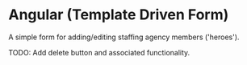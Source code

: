 # Angular (Template Driven Form)

A simple form for adding/editing staffing agency members ('heroes').

TODO: Add delete button and associated functionality.
